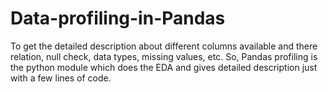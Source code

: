 # Data-profiling-in-Pandas
To get the detailed description about different columns available and there relation, null check, data types, missing values, etc. So, Pandas profiling is the python module which does the EDA and gives detailed description just with a few lines of code.
